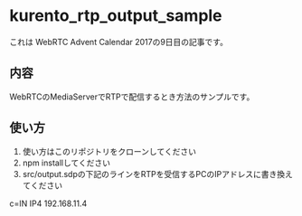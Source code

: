 # kurento_rtp_output_sample

これは WebRTC Advent Calendar 2017の9日目の記事です。

## 内容
WebRTCのMediaServerでRTPで配信するとき方法のサンプルです。

## 使い方
1. 使い方はこのリポジトリをクローンしてください
1. npm installしてください
1. src/output.sdpの下記のラインをRTPを受信するPCのIPアドレスに書き換えてください

  c=IN IP4 192.168.11.4
